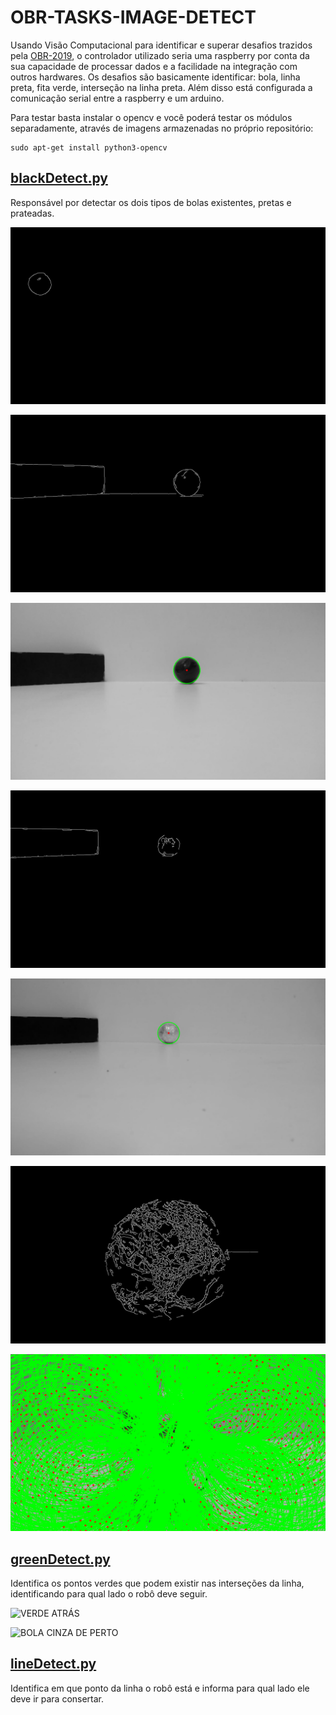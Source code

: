 # OBR-TASKS-IMAGE-DETECT

Usando Visão Computacional para identificar e superar desafios trazidos pela [OBR-2019](http://www.obr.org.br/modalidade-pratica/como-participar-modalidade-pratica/), o controlador utilizado seria uma raspberry por conta da sua capacidade de processar dados e a facilidade na integração com outros hardwares. Os desafios são basicamente identificar: bola, linha preta, fita verde, interseção na linha preta. Além disso está configurada a comunicação serial entre a raspberry e um arduino.

Para testar basta instalar o opencv e você poderá testar os módulos separadamente, através de imagens armazenadas no próprio repositório:
```
sudo apt-get install python3-opencv
```

## [blackDetect.py](.lib/blackDetect.py)

Responsável por detectar os dois tipos de bolas existentes, pretas e prateadas.

![BOLA PRETA EDGE](./image/ball-black-edge.png)

![BOLA PRETA PERTO DO TRIÂNGULO EDGE](./image/ball-black-triangle-edge.png)

![BOLA PRETA PERTO DO TRIÂNGULO CIRCLES](./image/ball-black-triangle-circles.png)

![BOLA CINZA PERTO DO TRIÂNGULO EDGE](./image/ball-grey-triangle-edge.png)

![BOLA CINZA PERTO DO TRIÂNGULO CIRCLES](./image/ball-grey-triangle-circles.png)

![BOLA CINZA DE PERTO](./image/ball-grey-edge.png)

![BOLA CINZA DE PERTO](./image/ball-grey-circles.png)

## [greenDetect.py](./lib/greenDetect.py)

Identifica os pontos verdes que podem existir nas interseções da linha, identificando para qual lado o robô deve seguir.

![VERDE ATRÁS](./image/green-back-detect.png)

![BOLA CINZA DE PERTO](./image/green-left-detect.png)

## [lineDetect.py](./lib/lineDetect.py)

Identifica em que ponto da linha o robô está e informa para qual lado ele deve ir para consertar.